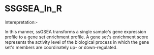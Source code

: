 # SSGSEA_In_R
Interepretation:-

In this manner, ssGSEA transforms a single sample's gene expression profile to a gene set enrichment profile. A gene set's enrichment score represents the activity        level of the biological process in which the gene set's members are coordinately up- or down-regulated.



